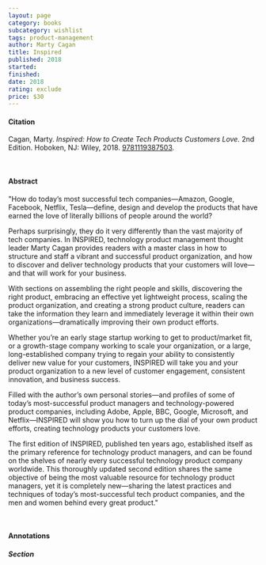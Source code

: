 ```yaml
---
layout: page
category: books
subcategory: wishlist
tags: product-management
author: Marty Cagan
title: Inspired
published: 2018
started:
finished:
date: 2018
rating: exclude
price: $30
---
```


#### Citation

Cagan, Marty. *Inspired: How to Create Tech Products Customers Love.* 2nd Edition. Hoboken, NJ: Wiley, 2018. [9781119387503](https://www.svpg.com/books/inspired-how-to-create-tech-products-customers-love-2nd-edition/).

<br>

#### Abstract

"How do today’s most successful tech companies—Amazon, Google, Facebook, Netflix, Tesla—define, design and develop the products that have earned the love of literally billions of people around the world?

Perhaps surprisingly, they do it very differently than the vast majority of tech companies. In INSPIRED, technology product management thought leader Marty Cagan provides readers with a master class in how to structure and staff a vibrant and successful product organization, and how to discover and deliver technology products that your customers will love—and that will work for your business.

With sections on assembling the right people and skills, discovering the right product, embracing an effective yet lightweight process, scaling the product organization, and creating a strong product culture, readers can take the information they learn and immediately leverage it within their own organizations—dramatically improving their own product efforts.

Whether you’re an early stage startup working to get to product/market fit, or a growth-stage company working to scale your organization, or a large, long-established company trying to regain your ability to consistently deliver new value for your customers, INSPIRED will take you and your product organization to a new level of customer engagement, consistent innovation, and business success.

Filled with the author’s own personal stories—and profiles of some of today’s most-successful product managers and technology-powered product companies, including Adobe, Apple, BBC, Google, Microsoft, and Netflix—INSPIRED will show you how to turn up the dial of your own product efforts, creating technology products your customers love.

The first edition of INSPIRED, published ten years ago, established itself as the primary reference for technology product managers, and can be found on the shelves of nearly every successful technology product company worldwide. This thoroughly updated second edition shares the same objective of being the most valuable resource for technology product managers, yet it is completely new—sharing the latest practices and techniques of today’s most-successful tech product companies, and the men and women behind every great product."

<br>

#### Annotations

##### Section
